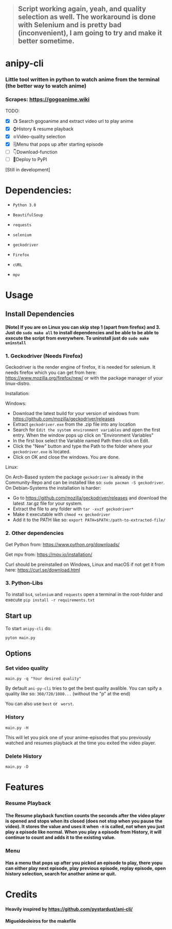 > ## Script working again, yeah, and quality selection as well. The workaround is done with Selenium and is pretty bad (inconvenient), I am going to try and make it better sometime.

# anipy-cli
### Little tool written in python to watch anime from the terminal (the better way to watch anime)
### Scrapes: https://gogoanime.wiki

TODO:
- [x] 📺 Search gogoanime and extract video url to play anime 
- [x] ⌚History & resume playback 
- [x] ❇️Video-quality selection 
- [x] 🗒️Menu that pops up after starting episode 
- [ ] 👇Download-function
- [ ] 🚀Deploy to PyPI

[Still in development]

# Dependencies:
- `Python 3.0`

- `BeautifulSoup`

- `requests`

- `selenium`

- `geckodriver`

- `Firefox`

- `cURL`

- `mpv`
 

# Usage

## Install Dependencies

#### [Note] If you are on Linux you can skip step 1 (apart from firefox) and 3. Just do `sudo make all` to install dependencies and be able to be able to execute the script from everywhere. To uninstall just do `sudo make uninstall`
 
### 1. Geckodriver (Needs Firefox)
Geckodriver is the render engine of firefox, it is needed for selenium. It needs firefox which you can get from here: https://www.mozilla.org/firefox/new/ or with the package manager of your linux-distro.

Installation:

Windows:

- Download the latest build for your version of windows from: https://github.com/mozilla/geckodriver/releases
- Extract `geckodriver.exe` from the .zip file into any location
- Search for `Edit the system environment variables` and open the first entry. When the window pops up click on "Environment Variables"
- In the first box select the Variable named Path then click on Edit.
- Click the "New" button and type the Path to the folder where your `geckodriver.exe` is located. 
- Click on OK and close the windows. You are done.

Linux: 

On Arch-Based system the package `geckodriver` is already in the Community-Repo and can be installed like so: `sudo pacman -S geckodriver`. On Debian-Systems the installation is harder:

- Go to https://github.com/mozilla/geckodriver/releases and download the latest .tar.gz file for your system.
- Extract the file to any folder with `tar -xvzf geckodriver*`
- Make it executable with `chmod +x geckodriver`
- Add it to the PATH like so: `export PATH=$PATH:/path-to-extracted-file/`

### 2. Other dependencies
Get Python from: https://www.python.org/downloads/

Get mpv from: https://mpv.io/installation/

Curl should be preinstalled on Windows, Linux and macOS if not get it from here: https://curl.se/download.html

### 3. Python-Libs

To install `bs4`, `selenium` and `requests` open a terminal in the root-folder and execute `pip install -r requirements.txt`

## Start up 
To start `anipy-cli` do:

`pyton main.py`

## Options
### Set video quality
`main.py -q "Your desired quality"` 

By default `ani-py-cli` tries to get the best quality avalible. You can spify a quality like so: `360/720/1080...` (without the "p" at the end)

You can also use  `best` or ` worst`.

### History
`main.py -H`

This will let you pick one of your anime-episodes that you previously watched and resumes playback at the time you exited the video player.


### Delete History

`main.py -D`

# Features
### Resume Playback
#### The Resume playback function counts the seconds after the video player is opened and stops when its closed (does not stop when you pause the video). It stores the value and uses it when `-H` is called, not when you just play a episode like normal. When you play a episode from History, it will continue to count and adds it to the existing value.    

### Menu
#### Has a menu that pops up after you picked an episode to play, there yopu can either play next episode, play previous episode, replay episode, open history selection, search for another anime or quit.

# Credits
#### Heavily inspired by https://github.com/pystardust/ani-cli/
#### Migueldeoleiros for the makefile 
